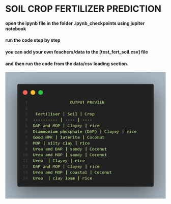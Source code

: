 # SOIL CROP FERTILIZER PREDICTION
#### open the ipynb file in the folder .ipynb_checkpoints using jupiter notebook
#### run the code step by step
#### you can add your own feachers/data to the [test_fert_soil.csv] file
#### and then run the code from the data/csv loading section.
![](images/output_preview.png)
